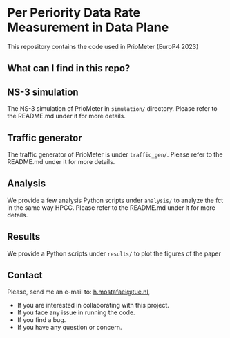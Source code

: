 # Per Periority Data Rate Measurement in Data Plane

This repository contains the code used in PrioMeter (EuroP4 2023)

## What can I find in this repo?

## NS-3 simulation
The NS-3 simulation of PrioMeter in `simulation/` directory. Please refer to the README.md under it for more details.

## Traffic generator
The traffic generator of PrioMeter is under `traffic_gen/`. Please refer to the README.md under it for more details.

## Analysis
We provide a few analysis Python scripts under `analysis/` to analyze the fct in the same way HPCC.
Please refer to the README.md under it for more details.

## Results
We provide a Python scripts under `results/` to plot the figures of the paper


 ## Contact

Please, send me an e-mail to: h.mostafaei@tue.nl,
- If you are interested in collaborating with this project.
- If you face any issue in running the code.
- If you find a bug.
- If you have any question or concern.
